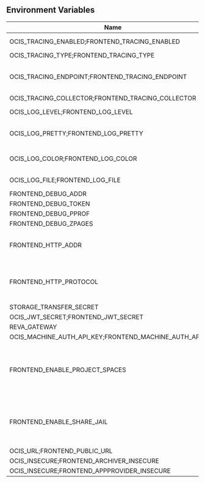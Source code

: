 ## Environment Variables

| Name | Type | Default Value | Description |
|------|------|---------------|-------------|
| OCIS_TRACING_ENABLED;FRONTEND_TRACING_ENABLED | bool | false | Activates tracing.|
| OCIS_TRACING_TYPE;FRONTEND_TRACING_TYPE | string |  | |
| OCIS_TRACING_ENDPOINT;FRONTEND_TRACING_ENDPOINT | string |  | The endpoint to the tracing collector.|
| OCIS_TRACING_COLLECTOR;FRONTEND_TRACING_COLLECTOR | string |  | |
| OCIS_LOG_LEVEL;FRONTEND_LOG_LEVEL | string |  | The log level.|
| OCIS_LOG_PRETTY;FRONTEND_LOG_PRETTY | bool | false | Activates pretty log output.|
| OCIS_LOG_COLOR;FRONTEND_LOG_COLOR | bool | false | Activates colorized log output.|
| OCIS_LOG_FILE;FRONTEND_LOG_FILE | string |  | The target log file.|
| FRONTEND_DEBUG_ADDR | string | 127.0.0.1:9141 | |
| FRONTEND_DEBUG_TOKEN | string |  | |
| FRONTEND_DEBUG_PPROF | bool | false | |
| FRONTEND_DEBUG_ZPAGES | bool | false | |
| FRONTEND_HTTP_ADDR | string | 127.0.0.1:9140 | The address of the http service.|
| FRONTEND_HTTP_PROTOCOL | string | tcp | The transport protocol of the http service.|
| STORAGE_TRANSFER_SECRET | string |  | |
| OCIS_JWT_SECRET;FRONTEND_JWT_SECRET | string |  | |
| REVA_GATEWAY | string | 127.0.0.1:9142 | |
| OCIS_MACHINE_AUTH_API_KEY;FRONTEND_MACHINE_AUTH_API_KEY | string |  | |
| FRONTEND_ENABLE_PROJECT_SPACES | bool | true | Indicates to clients that project spaces are supposed to be made available.|
| FRONTEND_ENABLE_SHARE_JAIL | bool | true | Indicates to clients that the share jail is supposed to be used.|
| OCIS_URL;FRONTEND_PUBLIC_URL | string | https://localhost:9200 | |
| OCIS_INSECURE;FRONTEND_ARCHIVER_INSECURE | bool | false | |
| OCIS_INSECURE;FRONTEND_APPPROVIDER_INSECURE | bool | false | |